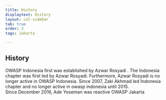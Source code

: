```yaml
---
title: History
displaytext: History
layout: col-sidebar
tab: true
order: 3
tags: Jakarta

---
```


## History

OWASP Indonesia first was established by Azwar Rosyadi . The Indonesia chapter was first led by Azwar Rosyadi. Furthermore, Azwar Rosyadi is no longer active in OWASP Indonesia. Since 2007, Zaki Akhmad led Indonesia chapter and no longer active in owasp indonesia until 2015.<br>
Since December 2016, Ade Yoseman was reactive OWASP Jakarta<br>


